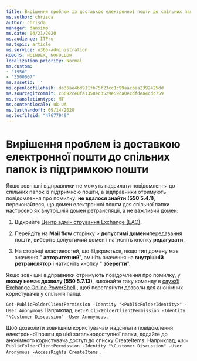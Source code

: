 ```yaml
---
title: Вирішення проблем із доставкою електронної пошти до спільних папок із підтримкою пошти
ms.author: chrisda
author: chrisda
manager: dansimp
ms.date: 04/21/2020
ms.audience: ITPro
ms.topic: article
ms.service: o365-administration
ROBOTS: NOINDEX, NOFOLLOW
localization_priority: Normal
ms.custom:
- "1956"
- "3500007"
ms.assetid: ''
ms.openlocfilehash: da35ae4bd911fb75f23cc1c99aacbaa2392425dd
ms.sourcegitcommit: c6692ce0fa1358ec3529e59ca0ecdfdea4cdc759
ms.translationtype: MT
ms.contentlocale: uk-UA
ms.lasthandoff: 09/14/2020
ms.locfileid: "47677949"
---
```

# <a name="fix-email-delivery-issues-to-mail-enabled-public-folders"></a>Вирішення проблем із доставкою електронної пошти до спільних папок із підтримкою пошти

Якщо зовнішні відправники не можуть надсилати повідомлення до спільних папок із підтримкою пошти, а відправники отримують повідомлення про помилку: **не вдалося знайти (550 5.4.1)**, переконайтеся, що домен електронної пошти для спільної папки настроєно як внутрішній домен ретрансляції, а не важливий домен:

1. Відкрийте [Центр адміністрування Exchange (EAC)](https://docs.microsoft.com/Exchange/exchange-admin-center).

2. Перейдіть на **Mail flow** сторінку \> **допустимі домени**передавання пошти, виберіть допустимий домен і натисніть кнопку **редагувати**.

3. На сторінці властивостей, що Відкриється, якщо тип домену має значення " **авторитетний**", змініть значення на **внутрішній ретранслятор** і натисніть кнопку " **зберегти**".

Якщо зовнішні відправники отримують повідомлення про помилку, у **якому немає дозволу (550 5.7.13)**, виконайте таку команду в [службі Exchange Online PowerShell](https://docs.microsoft.com/powershell/exchange/exchange-online/connect-to-exchange-online-powershell/connect-to-exchange-online-powershell) , щоб переглянути дозволи для анонімних користувачів у спільній папці.

`Get-PublicFolderClientPermission -Identity "<PublicFolderIdentity>" -User Anonymous` Наприклад, `Get-PublicFolderClientPermission -Identity "\Customer Discussion" -User Anonymous` .

Щоб дозволити зовнішнім користувачам надсилати повідомлення електронної пошти до цієї загальнодоступної папки, додайте до анонімного користувача доступ до списку CreateItems. Наприклад, `Add-PublicFolderClientPermission -Identity "\Customer Discussion" -User Anonymous -AccessRights CreateItems` .
